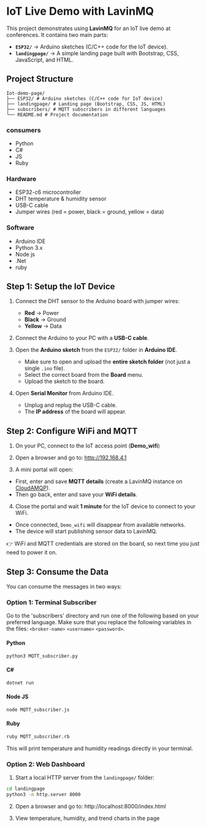 # IoT Live Demo with LavinMQ

This project demonstrates using **LavinMQ** for an IoT live demo at conferences.
It contains two main parts:

- **`ESP32/`** → Arduino sketches (C/C++ code for the IoT device).
- **`landingpage/`** → A simple landing page built with Bootstrap, CSS, JavaScript, and HTML.



##  Project Structure

```
Iot-demo-page/
├── ESP32/ # Arduino sketches (C/C++ code for IoT device)
├── landingpage/ # Landing page (Bootstrap, CSS, JS, HTML)
├── subscribers/ # MQTT subscribers in different languages
└── README.md # Project documentation
```

### consumers
- Python
- C#
- JS
- Ruby

### Hardware
- ESP32-c6 microcontroller
- DHT temperature & humidity sensor
- USB-C cable
- Jumper wires (red = power, black = ground, yellow = data)

### Software
- Arduino IDE
- Python 3.x
- Node js
- .Net
- ruby

##  Step 1: Setup the IoT Device

1. Connect the DHT sensor to the Arduino board with jumper wires:
   - **Red** → Power
   - **Black** → Ground
   - **Yellow** → Data

2. Connect the Arduino to your PC with a **USB-C cable**.

3. Open the **Arduino sketch** from the `ESP32/` folder in **Arduino IDE**.
   - Make sure to open and upload the **entire sketch folder** (not just a single `.ino` file).
   - Select the correct board from the  **Board** menu.
   - Upload the sketch to the board.

4. Open **Serial Monitor** from Arduino IDE.
   - Unplug and replug the USB-C cable.
   - The **IP address** of the board will appear.


## Step 2: Configure WiFi and MQTT

1. On your PC, connect to the IoT access point (**Demo_wifi**)

2. Open a browser and go to:  http://192.168.4.1


3. A mini portal will open:
- First, enter and save **MQTT details** (create a LavinMQ instance on [CloudAMQP](https://www.cloudamqp.com/)).
- Then go back, enter and save your **WiFi details**.

4. Close the portal and wait **1 minute** for the IoT device to connect to your WiFi.
- Once connected, `Demo_wifi` will disappear from available networks.
- The device will start publishing sensor data to LavinMQ.

👉 WiFi and MQTT credentials are stored on the board, so next time you just need to power it on.


## Step 3: Consume the Data

You can consume the messages in two ways:

### Option 1: Terminal Subscriber

Go to the 'subscribers' directory and run one of the following based on your preferred language. Make sure that you replace the following variables in the files: `<broker-name>` `<username>` `<password>`.

#### Python
```bash
python3 MQTT_subscriber.py
```

#### C#
```bash
dotnet run
```

#### Node JS
```bash
node MQTT_subscriber.js
```

#### Ruby
```bash
ruby MQTT_subscriber.rb
```
This will print temperature and humidity readings directly in your terminal.


### Option 2: Web Dashboard
1. Start a local HTTP server from the `landingpage/` folder:
```bash
cd landingpage
python3 -m http.server 8000
```
2. Open a browser and go to: http://localhost:8000/index.html

3. View temperature, humidity, and trend charts in the page

